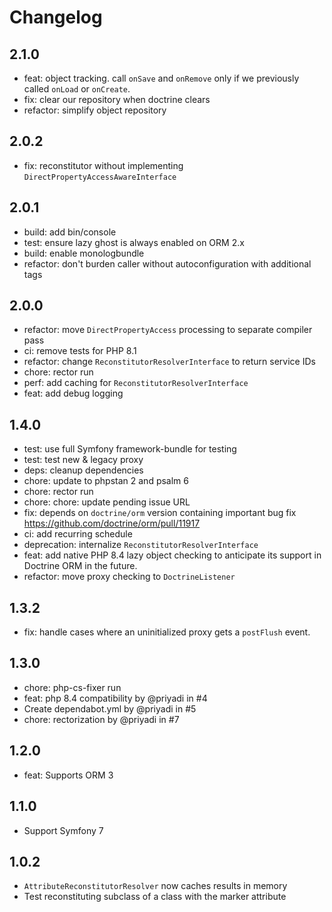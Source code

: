 # Changelog

## 2.1.0

* feat: object tracking. call `onSave` and `onRemove` only if we previously
  called `onLoad` or `onCreate`.
* fix: clear our repository when doctrine clears
* refactor: simplify object repository

## 2.0.2

* fix: reconstitutor without implementing `DirectPropertyAccessAwareInterface`

## 2.0.1

* build: add bin/console
* test: ensure lazy ghost is always enabled on ORM 2.x
* build: enable monologbundle
* refactor: don't burden caller without autoconfiguration with additional tags

## 2.0.0

* refactor: move `DirectPropertyAccess` processing to separate compiler pass
* ci: remove tests for PHP 8.1
* refactor: change `ReconstitutorResolverInterface` to return service IDs
* chore: rector run
* perf: add caching for `ReconstitutorResolverInterface`
* feat: add debug logging

## 1.4.0

* test: use full Symfony framework-bundle for testing
* test: test new & legacy proxy
* deps: cleanup dependencies
* chore: update to phpstan 2 and psalm 6
* chore: rector run
* chore: chore: update pending issue URL
* fix: depends on `doctrine/orm` version containing important bug fix
  https://github.com/doctrine/orm/pull/11917
* ci: add recurring schedule
* deprecation: internalize `ReconstitutorResolverInterface`
* feat: add native PHP 8.4 lazy object checking to anticipate its support in
  Doctrine ORM in the future.
* refactor: move proxy checking to `DoctrineListener`

## 1.3.2

* fix: handle cases where an uninitialized proxy gets a `postFlush` event.

## 1.3.0

* chore: php-cs-fixer run
* feat: php 8.4 compatibility by @priyadi in #4
* Create dependabot.yml by @priyadi in #5
* chore: rectorization by @priyadi in #7


## 1.2.0

* feat: Supports ORM 3

## 1.1.0

* Support Symfony 7

## 1.0.2

* `AttributeReconstitutorResolver` now caches results in memory
* Test reconstituting subclass of a class with the marker attribute